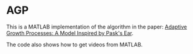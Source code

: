 # AGP
This is a MATLAB implementation of the algorithm in the paper: [Adaptive Growth Processes: A Model Inspired by Pask's Ear](http://users.sussex.ac.uk/~inmanh/ALIFExi_pp656-661.pdf).

The code also shows how to get videos from MATLAB.
